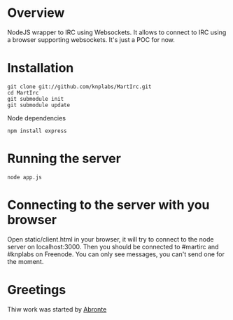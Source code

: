 # Overview

NodeJS wrapper to IRC using Websockets. It allows to connect to IRC using a browser supporting websockets. It's just a POC for now.

# Installation

    git clone git://github.com/knplabs/MartIrc.git
    cd MartIrc
    git submodule init
    git submodule update


Node dependencies

    npm install express

# Running the server

    node app.js

# Connecting to the server with you browser

Open static/client.html in your browser, it will try to connect to the node server on localhost:3000. Then you should be connected to #martirc and #knplabs on Freenode. You can only see messages, you can't send one for the moment.


# Greetings

Thiw work was started by [Abronte](https://github.com/abronte/WebIRC)
